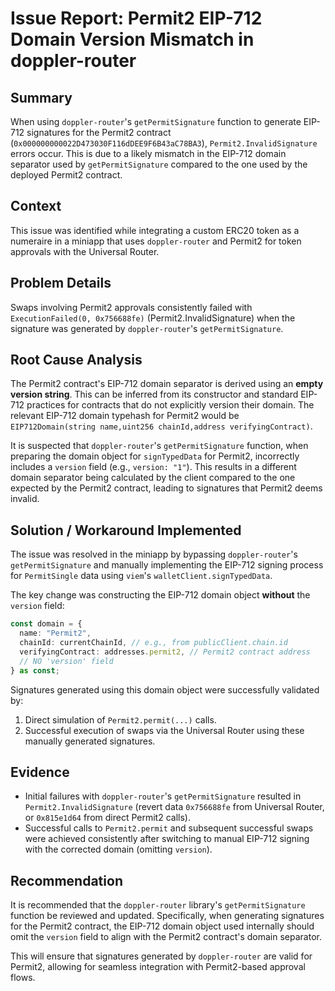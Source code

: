 # Issue Report: Permit2 EIP-712 Domain Version Mismatch in doppler-router

## Summary

When using `doppler-router`'s `getPermitSignature` function to generate EIP-712 signatures for the Permit2 contract (`0x000000000022D473030F116dDEE9F6B43aC78BA3`), `Permit2.InvalidSignature` errors occur. This is due to a likely mismatch in the EIP-712 domain separator used by `getPermitSignature` compared to the one used by the deployed Permit2 contract.

## Context

This issue was identified while integrating a custom ERC20 token as a numeraire in a miniapp that uses `doppler-router` and Permit2 for token approvals with the Universal Router.

## Problem Details

Swaps involving Permit2 approvals consistently failed with `ExecutionFailed(0, 0x756688fe)` (Permit2.InvalidSignature) when the signature was generated by `doppler-router`'s `getPermitSignature`.

## Root Cause Analysis

The Permit2 contract's EIP-712 domain separator is derived using an **empty version string**. This can be inferred from its constructor and standard EIP-712 practices for contracts that do not explicitly version their domain. The relevant EIP-712 domain typehash for Permit2 would be `EIP712Domain(string name,uint256 chainId,address verifyingContract)`.

It is suspected that `doppler-router`'s `getPermitSignature` function, when preparing the domain object for `signTypedData` for Permit2, incorrectly includes a `version` field (e.g., `version: "1"`). This results in a different domain separator being calculated by the client compared to the one expected by the Permit2 contract, leading to signatures that Permit2 deems invalid.

## Solution / Workaround Implemented

The issue was resolved in the miniapp by bypassing `doppler-router`'s `getPermitSignature` and manually implementing the EIP-712 signing process for `PermitSingle` data using `viem`'s `walletClient.signTypedData`.

The key change was constructing the EIP-712 domain object **without** the `version` field:

```typescript
const domain = {
  name: "Permit2",
  chainId: currentChainId, // e.g., from publicClient.chain.id
  verifyingContract: addresses.permit2, // Permit2 contract address
  // NO 'version' field
} as const;
```

Signatures generated using this domain object were successfully validated by:
1.  Direct simulation of `Permit2.permit(...)` calls.
2.  Successful execution of swaps via the Universal Router using these manually generated signatures.

## Evidence

- Initial failures with `doppler-router`'s `getPermitSignature` resulted in `Permit2.InvalidSignature` (revert data `0x756688fe` from Universal Router, or `0x815e1d64` from direct Permit2 calls).
- Successful calls to `Permit2.permit` and subsequent successful swaps were achieved consistently after switching to manual EIP-712 signing with the corrected domain (omitting `version`).

## Recommendation

It is recommended that the `doppler-router` library's `getPermitSignature` function be reviewed and updated. Specifically, when generating signatures for the Permit2 contract, the EIP-712 domain object used internally should omit the `version` field to align with the Permit2 contract's domain separator.

This will ensure that signatures generated by `doppler-router` are valid for Permit2, allowing for seamless integration with Permit2-based approval flows.
